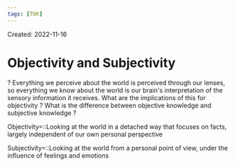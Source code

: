 ```yaml
---
tags: [TOK] 
---
```

Created: 2022-11-16

# Objectivity and Subjectivity
?
Everything we perceive about the world is perceived through our lenses, so everything we know about the world is our brain's interpretation of the sensory information it receives. 
What are the implications of this for objectivity ?
What is the difference between objective knowledge and subjective knowledge ?
<!--SR:!2023-12-01,84,210-->

Objectivity=::Looking at the world in a detached way that focuses on facts, largely independent of our own personal perspective
<!--SR:!2024-07-26,350,230-->

Subjectivity=::Looking at the world from a personal point of view, under the influence of feelings and emotions
<!--SR:!2025-02-23,480,268-->

<!--SR:!2023-04-25,91,230-->
